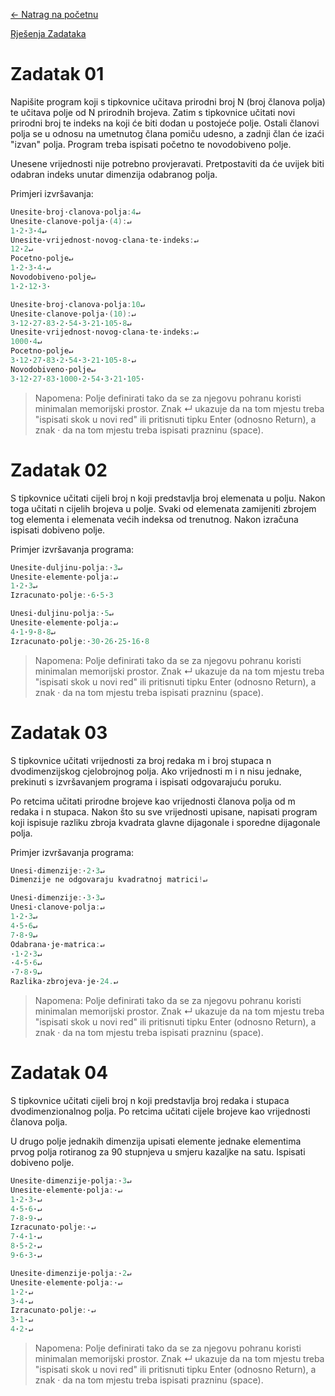 [← Natrag na početnu](../../../README.md#uvod-u-programiranje)

[Rješenja Zadataka](.)

# Zadatak 01
Napišite program koji s tipkovnice učitava prirodni broj N (broj članova polja) te učitava polje od N prirodnih brojeva. Zatim s tipkovnice učitati novi prirodni broj te indeks na koji će biti dodan u postojeće polje. Ostali članovi polja se u odnosu na umetnutog člana pomiču udesno, a zadnji član će izaći "izvan" polja. Program treba ispisati početno te novodobiveno polje.

Unesene vrijednosti nije potrebno provjeravati. Pretpostaviti da će uvijek biti odabran indeks unutar dimenzija odabranog polja.

Primjeri izvršavanja:

```c
Unesite·broj·clanova·polja:4↵
Unesite·clanove·polja·(4):↵
1·2·3·4↵
Unesite·vrijednost·novog·clana·te·indeks:↵
12·2↵
Pocetno·polje↵
1·2·3·4·↵
Novodobiveno·polje↵
1·2·12·3·
```
```c
Unesite·broj·clanova·polja:10↵
Unesite·clanove·polja·(10):↵
3·12·27·83·2·54·3·21·105·8↵
Unesite·vrijednost·novog·clana·te·indeks:↵
1000·4↵
Pocetno·polje↵
3·12·27·83·2·54·3·21·105·8·↵
Novodobiveno·polje↵
3·12·27·83·1000·2·54·3·21·105·
```
> Napomena: Polje definirati tako da se za njegovu pohranu koristi minimalan memorijski prostor. Znak ↵ ukazuje da na tom mjestu treba "ispisati skok u novi red" ili pritisnuti tipku Enter (odnosno Return), a znak · da na tom mjestu treba ispisati prazninu (space).


# Zadatak 02
S tipkovnice učitati cijeli broj n koji predstavlja broj elemenata u polju. Nakon toga učitati n cijelih brojeva u polje. Svaki od elemenata zamijeniti zbrojem tog elementa i elemenata većih indeksa od trenutnog. Nakon izračuna ispisati dobiveno polje.

Primjer izvršavanja programa:

```c
Unesite·duljinu·polja:·3↵
Unesite·elemente·polja:↵
1·2·3↵
Izracunato·polje:·6·5·3
```
```c
Unesi·duljinu·polja:·5↵
Unesite·elemente·polja:↵
4·1·9·8·8↵
Izracunato·polje:·30·26·25·16·8
```
> Napomena: Polje definirati tako da se za njegovu pohranu koristi minimalan memorijski prostor. Znak ↵ ukazuje da na tom mjestu treba "ispisati skok u novi red" ili pritisnuti tipku Enter (odnosno Return), a znak · da na tom mjestu treba ispisati prazninu (space).


# Zadatak 03
S tipkovnice učitati vrijednosti za broj redaka m i broj stupaca n dvodimenzijskog cjelobrojnog polja. Ako vrijednosti m i n nisu jednake, prekinuti s izvršavanjem programa i ispisati odgovarajuću poruku.

Po retcima učitati prirodne brojeve kao vrijednosti članova polja od m redaka i n stupaca. Nakon što su sve vrijednosti upisane, napisati program koji ispisuje razliku zbroja kvadrata glavne dijagonale i sporedne dijagonale polja.

Primjer izvršavanja programa:

```c
Unesi·dimenzije:·2·3↵
Dimenzije ne odgovaraju kvadratnoj matrici!↵
```
```c
Unesi·dimenzije:·3·3↵
Unesi·clanove·polja:↵
1·2·3↵
4·5·6↵
7·8·9↵
Odabrana·je·matrica:↵
·1·2·3↵
·4·5·6↵
·7·8·9↵
Razlika·zbrojeva·je·24.↵
```
> Napomena: Polje definirati tako da se za njegovu pohranu koristi minimalan memorijski prostor. Znak ↵ ukazuje da na tom mjestu treba "ispisati skok u novi red" ili pritisnuti tipku Enter (odnosno Return), a znak · da na tom mjestu treba ispisati prazninu (space).


# Zadatak 04
S tipkovnice učitati cijeli broj n koji predstavlja broj redaka i stupaca dvodimenzionalnog polja. Po retcima učitati cijele brojeve kao vrijednosti članova polja.

U drugo polje jednakih dimenzija upisati elemente jednake elementima prvog polja rotiranog za 90 stupnjeva u smjeru kazaljke na satu. Ispisati dobiveno polje.

```c
Unesite·dimenzije·polja:·3↵
Unesite·elemente·polja:·↵
1·2·3·↵
4·5·6·↵
7·8·9·↵
Izracunato·polje:·↵
7·4·1·↵
8·5·2·↵
9·6·3·↵
```
```c
Unesite·dimenzije·polja:·2↵
Unesite·elemente·polja:·↵
1·2·↵
3·4·↵
Izracunato·polje:·↵
3·1·↵
4·2·↵
```
> Napomena: Polje definirati tako da se za njegovu pohranu koristi minimalan memorijski prostor. Znak ↵ ukazuje da na tom mjestu treba "ispisati skok u novi red" ili pritisnuti tipku Enter (odnosno Return), a znak · da na tom mjestu treba ispisati prazninu (space).
